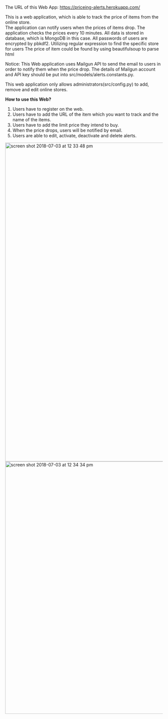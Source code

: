 The URL of this Web App: https://priceing-alerts.herokuapp.com/

This is a web application, which is able to track the price of items from the online store.  
The application can notify users when the prices of items drop. 
The application checks the prices every 10 minutes. 
All data is stored in database, which is MongoDB in this case.
All passwords of users are encrypted by pbkdf2. 
Utilizing regular expression to find the specific store for users
The price of item could be found by using beautifulsoup to parse html


Notice:  This Web application uses Mailgun API to send the email to users in order to notify them when the price drop. 
The details of Mailgun account and API key should be put into src/models/alerts.constants.py.

This web application only allows administrators(src/config.py) to add, remove and edit online stores.

**How to use this Web?**
1. Users have to register on the web.
2. Users have to add the URL of the item which you want to track and the name of the items.
3. Users have to add the limit price they intend to buy.
4. When the price drops, users will be notified by email.
5. Users are able to edit, activate, deactivate and delete alerts.

<img width="1018" alt="screen shot 2018-07-03 at 12 33 48 pm" src="https://user-images.githubusercontent.com/35472776/42240926-bb972a52-7ebd-11e8-9c0a-3635327f526c.png">


<img width="806" alt="screen shot 2018-07-03 at 12 34 34 pm" src="https://user-images.githubusercontent.com/35472776/42240978-e34aab50-7ebd-11e8-97a7-549067cc10c2.png">
